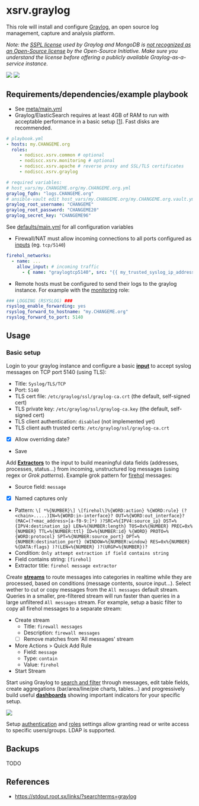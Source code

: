 # xsrv.graylog

This role will install and configure [Graylog](https://github.com/Graylog2/graylog2-server), an open source log management, capture and analysis platform.

_Note: the [SSPL license](https://www.graylog.org/post/graylog-v4-0-licensing-sspl) used by Graylog and MongoDB is [not recognized as an Open-Source license](https://opensource.org/node/1099) by the Open-Source Initiative. Make sure you understand the license before offering a publicly available Graylog-as-a-service instance._

[![](https://i.imgur.com/tC4G9mQm.png)](https://i.imgur.com/tC4G9mQ.png)
[![](https://i.imgur.com/eGCL45L.jpg)](https://i.imgur.com/6Zu7YKy.png)


## Requirements/dependencies/example playbook

- See [meta/main.yml](meta/main.yml)
- Graylog/ElasticSearch requires at least 4GB of RAM to run with acceptable performance in a basic setup [[1](https://community.graylog.org/t/graylog2-system-requirement/2752/2)]. Fast disks are recommended.

```yaml
# playbook.yml
- hosts: my.CHANGEME.org
  roles:
     - nodiscc.xsrv.common # optional
     - nodiscc.xsrv.monitoring # optional
     - nodiscc.xsrv.apache # reverse proxy and SSL/TLS certificates
     - nodiscc.xsrv.graylog

# required variables:
# host_vars/my.CHANGEME.org/my.CHANGEME.org.yml
graylog_fqdn: "logs.CHANGEME.org"
# ansible-vault edit host_vars/my.CHANGEME.org/my.CHANGEME.org.vault.yml
graylog_root_username: "CHANGEME"
graylog_root_password: "CHANGEME20"
graylog_secret_key: "CHANGEME96"
```

See [defaults/main.yml](defaults/main.yml) for all configuration variables


- Firewall/NAT must allow incoming connections to all ports configured as [inputs](#usage) (eg. `tcp/5140`)

```yaml
firehol_networks:
  - name: ...
    allow_input: # incoming traffic
      - { name: "graylogtcp5140", src: "{{ my_trusted_syslog_ip_addresses }}" } # graylog syslog input (TCP/SSL) from trusted addresses
```

- Remote hosts must be configured to send their logs to the graylog instance. For example with the [monitoring](../monitoring) role:

```yaml
### LOGGING (RSYSLOG) ###
rsyslog_enable_forwarding: yes
rsyslog_forward_to_hostname: "my.CHANGEME.org"
rsyslog_forward_to_port: 5140
```


## Usage

### Basic setup

Login to your graylog instance and configure a basic **[input](https://docs.graylog.org/en/latest/pages/sending_data.html)** to accept syslog messages on TCP port 5140 (using TLS):

- Title: `Syslog/TLS/TCP`
- Port: `5140`
- TLS cert file: `/etc/graylog/ssl/graylog-ca.crt` (the default, self-signed cert)
- TLS private key: `/etc/graylog/ssl/graylog-ca.key` (the default, self-signed cert)
- TLS client authentication: `disabled` (not implemented yet)
- TLS client auth trusted certs: `/etc/graylog/ssl/graylog-ca.crt`
- [x] Allow overriding date?
- Save

Add **[Extractors](https://docs.graylog.org/en/4.0/pages/extractors.html)** to the input to build meaningful data fields (addresses, processes, status...) from incoming, unstructured log messages (using regex or _Grok patterns_). Example grok pattern for [firehol](../common/) messages:

- Source field: `message`
- [x] Named captures only
- Pattern: `\[ *%{NUMBER}\] \[firehol\]%{WORD:action} %{WORD:rule} (?<chain>.....)IN=%{WORD:in-interface}? OUT=%{WORD:out_interface}? (MAC=(?<mac_address>[a-f0-9:]*) )?SRC=%{IPV4:source_ip} DST=%{IPV4:destination_ip} LEN=%{NUMBER:length} TOS=0x%{NUMBER} PREC=0x%{NUMBER} TTL=%{NUMBER:ttl} ID=%{NUMBER:id} %{WORD} PROTO=%{WORD:protocol} SPT=%{NUMBER:source_port} DPT=%{NUMBER:destination_port} (WINDOW=%{NUMBER:window} RES=0x%{NUMBER} %{DATA:flags} )?(LEN=%{NUMBER} )?(URGP=%{NUMBER})?`
- Condition: `Only attempt extraction if field contains string`
- Field contains string: `[firehol]`
- Extractor title: `firehol message extractor`

Create **[streams](https://docs.graylog.org/en/latest/pages/streams.html)** to route messages into categories in realtime while they are processed, based on conditions (message contents, source input...). Select wether to cut or copy messages from the `All messages` default stream. Queries in a smaller, pre-filtered stream will run faster than queries in a large unfiltered `All messages` stream.  For example, setup a basic filter to copy all firehol messages to a separate stream:

- Create stream
  - Title: `firewall messages`
  - Description: `firewall messages`
  - [ ] Remove matches from 'All messages' stream
- More Actions > Quick Add Rule
  - Field: `message`
  - Type: `contain`
  - Value: `firehol`
- Start Stream

Start using Graylog to [search and filter](https://docs.graylog.org/en/4.0/pages/searching/query_language.html) through messages, edit table fields, create aggregations (bar/area/line/pie charts, tables...) and progressively build useful **[dashboards](https://docs.graylog.org/en/latest/pages/dashboards.html)** showing important indicators for your specific setup.

![](https://i.imgur.com/0OCFJlx.png)

Setup [authentication](https://docs.graylog.org/en/latest/pages/permission_management.htmln#authentication) and [roles](https://docs.graylog.org/en/latest/pages/permission_management.html#roles) settings allow granting read or write access to specific users/groups. LDAP is supported.


## Backups

TODO

<!--
See the included [rsnapshot configuration](templates/etc_rsnapshot.d_graylog.conf.j2)
There are no backups of log data. Use `bsondump` from the `mongo-tools` package to manipulate mongodb backups.
-->

## References

- https://stdout.root.sx/links/?searchterms=graylog